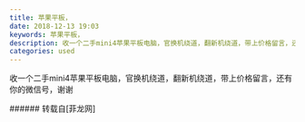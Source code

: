 ```yaml
---
title: 苹果平板，
date: 2018-12-13 19:03
keywords: 苹果平板，
description: 收一个二手mini4苹果平板电脑，官换机绕道，翻新机绕道，带上价格留言，还有你的微信号，谢谢
categories: used
---
```

<td class="t_f" id="postmessage_2465343">

收一个二手mini4苹果平板电脑，官换机绕道，翻新机绕道，带上价格留言，还有你的微信号，谢谢<br/>
</td>
###### 转载自[菲龙网]